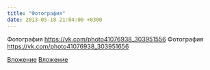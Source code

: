 ```yaml
---
title: "Фотография"
date: 2013-05-18 21:04:00 +0300
---
```


Фотография
https://vk.com/photo41076938_303951556
Фотография
https://vk.com/photo41076938_303951656

[Вложение](https://vk.com/photo41076938_303951556)
[Вложение](https://vk.com/photo41076938_303951656)
